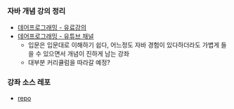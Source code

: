 ### 자바 개념 강의 정리
- [데어프로그래밍 - 유료강의](https://www.easyupclass.com/course/274/about)
- [데어프로그래밍 - 유튜브 채널](https://www.youtube.com/channel/UCVrhnbfe78ODeQglXtT1Elw)
  - 입문은 입문대로 이해하기 쉽다, 어느정도 자바 경험이 있다하더라도 가볍게 들을 수 있으면서 개념이 진하게 남는 강좌
  - 대부분 커리큘럼을 따라갈 예정?
  
### 강좌 소스 레포
- [repo](https://github.com/GyeomFka/java-dare)
